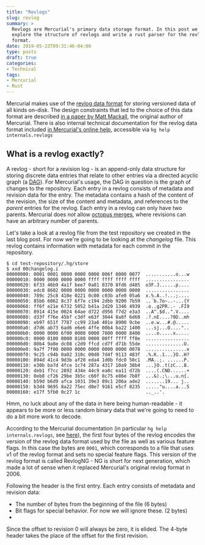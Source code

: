 ```yaml
---
title: "Revlogs"
slug: revlog
summary: >
  Revlogs are Mercurial's primary data storage format. In this post we will
  explore the structure of revlogs and write a rust parser for the revlog data
  format.
date: 2019-05-23T09:31:46-04:00
type: posts
draft: true
categories:
- Technical
tags:
- Mercurial
- Rust
---
```


Mercurial makes use of the [revlog data
format](https://www.mercurial-scm.org/wiki/Revlog) for storing versioned data of
all kinds on-disk. The design constraints that led to the choice of this data
format are described [in a paper by Matt
Mackall](https://www.mercurial-scm.org/wiki/Presentations?action=AttachFile&do=view&target=ols-mercurial-paper.pdf),
the original author of Mercurial. There is also internal technical
documentation for the revlog data format included [in Mercurial's online
help](https://www.mercurial-scm.org/repo/hg/file/default/mercurial/help/internals/revlogs.txt),
accessible via `hg help internals.revlogs`

## What is a revlog exactly?

A revlog - short for a revision log - is an append-only data structure for
storing discrete data entries that relate to other entries via a directed
acyclic graph (a
[DAG](https://en.wikipedia.org/wiki/Directed_acyclic_graph)). For Mercurial's
usage, the DAG in question is the graph of changes to the repository. Each entry
in a revlog consists of metadata and revision data for the entry. The metadata
contains a hash of the content of the revision, the size of the content and
metadata, and references to the *parent* entries for the revlog. Each entry in a
revlog can only have two parents. Mercurial does
*not* allow [octopus
merges](http://www.freblogg.com/2016/12/git-octopus-merge.html), where revisions
can have an arbitrary number of parents.

Let's take a look at a revlog file from the test repository we created in the
last blog post. For now we're going to be looking at the *changelog* file. This
revlog contains information with metadata for each commit in the repository.

```
$ cd test-repository/.hg/store
$ xxd 00changelog.i
00000000: 0001 0001 0000 0000 0000 006f 0000 0077  ...........o...w
00000010: 0000 0000 0000 0000 ffff ffff ffff ffff  ................
00000020: 6f33 46b9 4a1f bee7 0a81 0370 8fd6 d485  o3F.J......p....
00000030: edc8 8602 0000 0000 0000 0000 0000 0000  ................
00000040: 789c 25c8 410e 0221 0c00 c03b afe0 05a6  x.%.A..!...;....
00000050: 85b6 6062 8c37 6f7e c194 2dbb 9200 7b59  ..`b.7o~..-...{Y
00000060: ff6f e21e 6732 5052 b41a 2d20 1346 4939  .o..g2PR..- .FI9
00000070: 8914 415e 0024 64ae d722 d956 f7d2 e3a3  ..A^.$d..".V....
00000080: d33f f76e 45bf c3df e63f 3044 8a8f 6d68  .?.nE....?0D..mh
00000090: eb97 651f 7787 cc99 23a6 401e 8900 9cbe  ..e.w...#.@.....
000000a0: d7d6 ab73 6ad6 e6e6 4ffe 00b4 ba22 1400  ...sj...O...."..
000000b0: 0000 0000 6f00 0000 0000 7800 0000 8400  ....o.....x.....
000000c0: 0000 0100 0000 0100 0000 00ff ffff ff0e  ................
000000d0: 80b4 9a8e dc08 c2d9 ffcd cd7f d71b 55de  ..............U.
000000e0: 9a7f 7f00 0000 0000 0000 0000 0000 0078  ...............x
000000f0: 9c25 c94b 0a02 310c 00d0 7d4f 9113 483f  .%.K..1...}O..H?
00000100: 894d 41c4 9d3b af20 eda4 1d0b fdc0 50c1  .MA..;. ......P.
00000110: e30b ba7d 4fce 1c74 287a 4317 10a9 38b4  ...}O..t(zC...8.
00000120: deb1 f7cc 2892 434e 44c9 ea8c ea11 d72b  ....(.CND......+
00000130: 0eb8 cf26 29be 3b5c c60f 8c75 e86e 7b8f  ...&).;\...u.n{.
00000140: b59d b6d9 afca 1031 39e3 89c1 206a ade2  .......19... j..
00000150: b3d4 9695 8a22 75ec d0e7 9161 e5cf 8235  ....."u....a...5
00000160: e17f 5fb0 0c27 1c                        .._..'.
```

Hmm, no luck about any of the data in here being human-readable - it appears to
be more or less random binary data that we're going to need to do a bit more
work to decode.

According to the Mercurial documentation (in particular `hg help
internals.revlogs`, see
[here](https://www.mercurial-scm.org/repo/hg/help/internals.revlogs)), the first
four bytes of the revlog encodes the version of the revlog data format used by
the file as well as various feature flags. In this case the bytes are `0001`,
which corresponds to a file that uses v1 of the revlog format and sets no
special feature flags. This version of the revlog format is called RevlogNG - NG
is short for next generation, which made a lot of sense when it replaced
Mercurial's original revlog format in 2006.

Following the header is the first entry. Each entry consists of metadata and
revision data:

* The number of bytes from the beginning of the file (6 bytes)
* Bit flags for special behavior. For now we will ignore these. (2 bytes)
* 

Since the offset to revision 0 will always be zero, it is elided. The 4-byte
header takes the place of the offset for the first revision.


